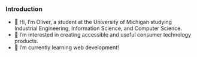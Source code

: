 ### Introduction
- 👋 Hi, I’m Oliver, a student at the University of Michigan studying Industrial Engineering, Information Science, and Computer Science. 
- 👀 I’m interested in creating accessible and useful consumer technology products. 
- 🌱 I’m currently learning web development! 


<!---
olili1999/olili1999 is a ✨ special ✨ repository because its `README.md` (this file) appears on your GitHub profile.
You can click the Preview link to take a look at your changes.
--->

